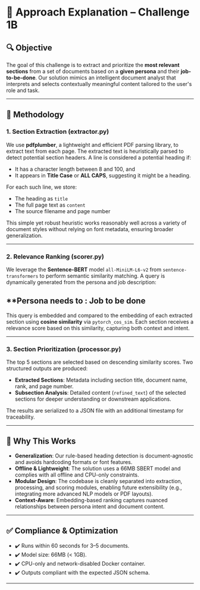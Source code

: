 # 📄 Approach Explanation – Challenge 1B

## 🔍 Objective

The goal of this challenge is to extract and prioritize the **most relevant sections** from a set of documents based on a **given persona** and their **job-to-be-done**. Our solution mimics an intelligent document analyst that interprets and selects contextually meaningful content tailored to the user's role and task.

---

## 🧠 Methodology

### 1. **Section Extraction (extractor.py)**

We use **pdfplumber**, a lightweight and efficient PDF parsing library, to extract text from each page. The extracted text is heuristically parsed to detect potential section headers. A line is considered a potential heading if:
- It has a character length between 8 and 100, and
- It appears in **Title Case** or **ALL CAPS**, suggesting it might be a heading.

For each such line, we store:
- The heading as `title`
- The full page text as `content`
- The source filename and page number

This simple yet robust heuristic works reasonably well across a variety of document styles without relying on font metadata, ensuring broader generalization.

---

### 2. **Relevance Ranking (scorer.py)**

We leverage the **Sentence-BERT** model `all-MiniLM-L6-v2` from `sentence-transformers` to perform semantic similarity matching. A query is dynamically generated from the persona and job description:

## **Persona needs to : Job to be done


This query is embedded and compared to the embedding of each extracted section using **cosine similarity** via `pytorch_cos_sim`. Each section receives a relevance score based on this similarity, capturing both context and intent.

---

### 3. **Section Prioritization (processor.py)**

The top 5 sections are selected based on descending similarity scores. Two structured outputs are produced:
- **Extracted Sections**: Metadata including section title, document name, rank, and page number.
- **Subsection Analysis**: Detailed content (`refined_text`) of the selected sections for deeper understanding or downstream applications.

The results are serialized to a JSON file with an additional timestamp for traceability.

---

## 🚀 Why This Works

- **Generalization**: Our rule-based heading detection is document-agnostic and avoids hardcoding formats or font features.
- **Offline & Lightweight**: The solution uses a 66MB SBERT model and complies with all offline and CPU-only constraints.
- **Modular Design**: The codebase is cleanly separated into extraction, processing, and scoring modules, enabling future extensibility (e.g., integrating more advanced NLP models or PDF layouts).
- **Context-Aware**: Embedding-based ranking captures nuanced relationships between persona intent and document content.

---

## ✅ Compliance & Optimization

- ✔️ Runs within 60 seconds for 3–5 documents.
- ✔️ Model size: 66MB (< 1GB).
- ✔️ CPU-only and network-disabled Docker container.
- ✔️ Outputs compliant with the expected JSON schema.

---
